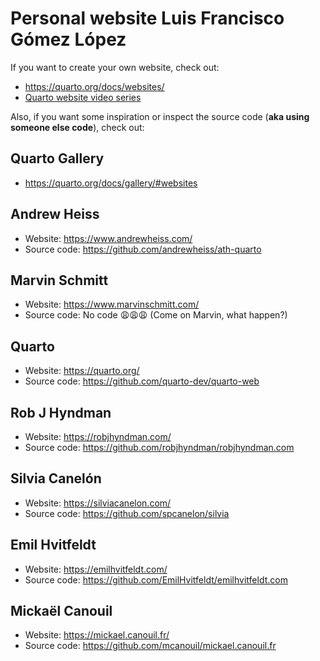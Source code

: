 # Personal website Luis Francisco Gómez López

If you want to create your own website, check out:

- https://quarto.org/docs/websites/
- [Quarto website video series](https://quarto.org/docs/blog/posts/2024-12-04-websites-workshop/)

Also, if you want some inspiration or inspect the source code (**aka using someone else code**), check out:

## Quarto Gallery

-  https://quarto.org/docs/gallery/#websites

## Andrew Heiss

-  Website: https://www.andrewheiss.com/
-  Source code: https://github.com/andrewheiss/ath-quarto

## Marvin Schmitt

-  Website: https://www.marvinschmitt.com/
-  Source code: No code 😩😩😩 (Come on Marvin, what happen?)

## Quarto

-  Website: https://quarto.org/
-  Source code: https://github.com/quarto-dev/quarto-web

## Rob J Hyndman 

-  Website: https://robjhyndman.com/
-  Source code: https://github.com/robjhyndman/robjhyndman.com

## Silvia Canelón

-  Website: https://silviacanelon.com/
-  Source code: https://github.com/spcanelon/silvia

## Emil Hvitfeldt

-  Website: https://emilhvitfeldt.com/
-  Source code: https://github.com/EmilHvitfeldt/emilhvitfeldt.com

## Mickaël Canouil 

-  Website: https://mickael.canouil.fr/ 
-  Source code: https://github.com/mcanouil/mickael.canouil.fr 
